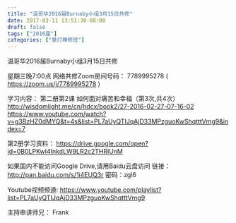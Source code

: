 ```yaml
---
title: "温哥华2016届Burnaby小组3月15日共修"
date: 2017-03-11 13:51:30-08:00
draft: false
tags: ["2016届"]
categories: ["慧灯禅修班"]
---
```

温哥华2016届Burnaby小组3月15日共修

星期三晚7:00点
网络共修Zoom房间号码： 7789995278 ( https://zoom.us/j/7789995278 )

学习内容：
第二册第2课 如何面对痛苦和幸福（第3次,共4次）
http://wisdomlight.me/cn/hdcx/book2/27-2016-02-27-07-16-02
https://www.youtube.com/watch?v=g3BzHZ0dMYQ&t=4s&list=PL7aUyQTIJqAjD33MPzguoKwShqtttVmg9&index=7

第2册学习资料：
https://drive.google.com/open?id=0B0LPKwI4InkdLW9LR2c2THRlUnM

如果国内不能访问Google Drive,请用Baidu云盘访问
链接：http://pan.baidu.com/s/1i4EUQ3r 密码：zgl6

Youtube视频频道:
https://www.youtube.com/playlist?list=PL7aUyQTIJqAjD33MPzguoKwShqtttVmg9

主持串讲师兄： Frank
